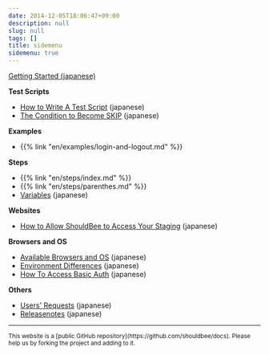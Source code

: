 ```yaml
---
date: 2014-12-05T18:06:47+09:00
description: null
slug: null
tags: []
title: sidemenu
sidemenu: true
---
```


<a href="/getting-started/" class="btn btn-success btn-block hidden-xs hidden-sm visible-md visible-lg">Getting Started (japanese)</a>


**Test Scripts**

* [How to Write A Test Script](/getting-started/) (japanese)
* [The Condition to Become SKIP](/test-script/skip/) (japanese)

**Examples**

* {{% link "en/examples/login-and-logout.md" %}}

**Steps**

* {{% link "en/steps/index.md" %}}
* {{% link "en/steps/parenthes.md" %}}
* [Variables](/variables/) (japanese)

**Websites**

* [How to Allow ShouldBee to Access Your Staging](/sut/shouldbee-ip/) (japanese)

**Browsers and OS**

* [Available Browsers and OS](/environments/) (japanese)
* [Environment Differences](/environments/differences/) (japanese)
* [How To Access Basic Auth](/environments/basic-auth/) (japanese)

**Others**

* <a href="https://trello.com/b/NZedoSDx" target="_blank">Users' Requests</a> (japanese)
* [Releasenotes](/releasenotes/) (japanese)

---

<small>
This website is a [public GitHub repository](https://github.com/shouldbee/docs).
Please help us by forking the project and adding to it.
</small>
